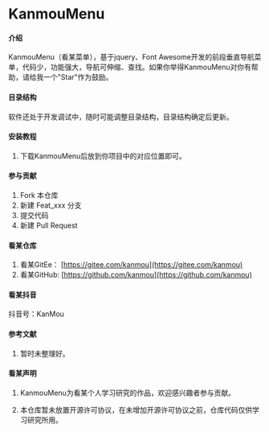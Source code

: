# KanmouMenu

#### 介绍
KanmouMenu（看某菜单），基于jquery、Font Awesome开发的前段垂直导航菜单，代码少，功能强大，导航可伸缩、查找。如果你举得KanmouMenu对你有帮助，请给我一个"Star"作为鼓励。

#### 目录结构
软件还处于开发调试中，随时可能调整目录结构，目录结构确定后更新。


#### 安装教程

1. 下载KanmouMenu后放到你项目中的对应位置即可。

#### 参与贡献

1.  Fork 本仓库
2.  新建 Feat_xxx 分支
3.  提交代码
4.  新建 Pull Request

#### 看某仓库

1.  看某GitEe： [https://gitee.com/kanmou](https://gitee.com/kanmou)
2.  看某GitHub: [https://github.com/kanmou](https://github.com/kanmou)

#### 看某抖音

抖音号：KanMou

#### 参考文献

1.  暂时未整理好。

#### 看某声明

1.  KanmouMenu为看某个人学习研究的作品，欢迎感兴趣者参与贡献。

2.  本仓库暂未放置开源许可协议，在未增加开源许可协议之前，仓库代码仅供学习研究所用。
